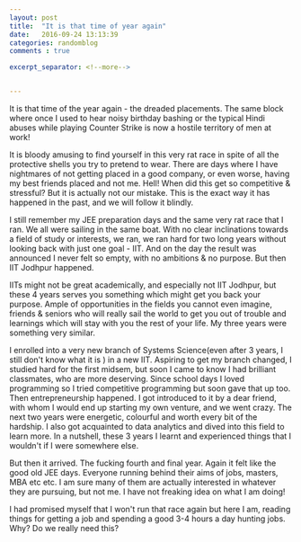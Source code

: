 ```yaml
---
layout: post
title:  "It is that time of year again"
date:   2016-09-24 13:13:39
categories: randomblog
comments : true

excerpt_separator: <!--more-->


---
```


It is that time of the year again - the dreaded placements. The same block where once I used to hear noisy birthday bashing or the typical Hindi abuses while playing Counter Strike is now a hostile territory of men at work! 

<!--more-->

It is bloody amusing to find yourself in this very rat race in spite of all the protective shells you try to pretend to wear. There are days where I have nightmares of not getting placed in a good company, or even worse, having my best friends placed and not me. Hell! When did this get so competitive & stressful? But it is actually not our mistake. This is the exact way it has happened in the past, and we will follow it blindly.

I still remember my JEE preparation days and the same very rat race that I ran. We all were sailing in the same boat. With no clear inclinations towards a field of study or interests, we ran, we ran hard for two long years without looking back with just one goal - IIT. And on the day the result was announced I never felt so empty, with no ambitions & no purpose. But then IIT Jodhpur happened.

IITs might not be great academically, and especially not IIT Jodhpur, but these 4 years serves you something which might get you back your purpose. Ample of opportunities in the fields you cannot even imagine, friends & seniors who will really sail the world to get you out of trouble and learnings which will stay with you the rest of your life. My three years were something very similar. 

I enrolled into a very new branch of Systems Science(even after 3 years, I still don't know what it is ) in a new IIT. Aspiring to get my branch changed, I studied hard for the first midsem, but soon I came to know I had brilliant classmates, who are more deserving. Since school days I loved programming so I tried competitive programming but soon gave that up too. Then entrepreneurship happened. I got introduced to it by a dear friend, with whom I would end up starting my own venture, and we went crazy. The next two years were energetic, colourful and worth every bit of the hardship. I also got acquainted to data analytics and dived into this field to learn more. In a nutshell, these 3 years I learnt and experienced things that I wouldn't if I were somewhere else. 

But then it arrived. The fucking fourth and final year. Again it felt like the good old JEE days. Everyone running behind their aims of jobs, masters, MBA etc etc. I am sure many of them are actually interested in whatever they are pursuing, but not me. I have not freaking idea on what I am doing!

I had promised myself that I won't run that race again but here I am, reading things for getting a job and spending a good 3-4 hours a day hunting jobs. Why? Do we really need this? 